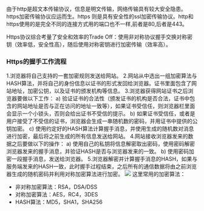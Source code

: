 由于http是超文本传输协议，信息是明文传输，网络传输具有较大安全隐患。https加密传输协议应运而生。https 则是具有安全性的ssl加密传输协议。http和https使用的是完全不同的连接方式用的端口也不一样,前者是80,后者是443。 

Https协议综合考量了安全和效率的Trade Off：使用非对称协议握手交换对称密钥（效率低，安全性高），随后使用对称密钥进行加密传输（效率高）。
### Https的握手工作流程
1.浏览器将自己支持的一套加密规则发送给网站。 
2.网站从中选出一组加密算法与HASH算法，并将自己的身份信息以证书的形式发回给浏览器。证书里面包含了网站地址，加密公钥，以及证书的颁发机构等信息。 
3.浏览器获得网站证书之后浏览器要做以下工作： 
a) 验证证书的合法性（颁发证书的机构是否合法，证书中包含的网站地址是否与正在访问的地址一致等），如果证书受信任，则浏览器栏里面会显示一个小锁头，否则会给出证书不受信的提示。 
b) 如果证书受信任，或者是用户接受了不受信的证书，浏览器会生成一串随机数的密码，并用证书中提供的公钥加密。 
c) 使用约定好的HASH算法计算握手消息，并使用生成的随机数对消息进行加密，最后将之前生成的所有信息发送给网站。 
4.网站接收浏览器发来的数据之后要做以下的操作： 
a) 使用自己的私钥将信息解密取出密码，使用密码解密浏览器发来的握手消息，并验证HASH是否与浏览器发来的一致。 
b) 使用密码加密一段握手消息，发送给浏览器。 
5.浏览器解密并计算握手消息的HASH，如果与服务端发来的HASH一致，此时握手过程结束，之后所有的通信数据将由之前浏览器生成的随机密码并利用对称加密算法进行加密。
![](http://ww1.sinaimg.cn/large/e069f60egy1g64rgjq04yj20dc0eijs8.jpg)
这里常用的加密算法：
- 非对称加密算法：RSA，DSA/DSS 
- 对称加密算法：AES，RC4，3DES 
- HASH算法：MD5，SHA1，SHA256
